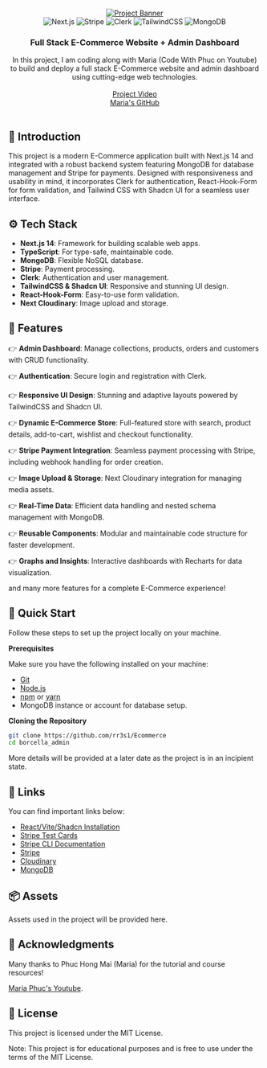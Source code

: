 <div align="center">
  <br />
    <a href="https://youtu.be/SR4dFgdKUyI" target="_blank">
      <img src="https://github.com/user-attachments/assets/e591a67e-0453-4fcb-8877-7e12d3cd608b" alt="Project Banner">
    </a>
  <br />

  <div>
    <img src="https://img.shields.io/badge/-Next.js-black?style=for-the-badge&logoColor=white&logo=next.js&color=000000" alt="Next.js" />
    <img src="https://img.shields.io/badge/-Stripe-black?style=for-the-badge&logoColor=white&logo=stripe&color=9900CC" alt="Stripe" />
    <img src="https://img.shields.io/badge/-Clerk-black?style=for-the-badge&logoColor=white&logo=clerk&color=2C2C2C" alt="Clerk" />
    <img src="https://img.shields.io/badge/-TailwindCSS-black?style=for-the-badge&logoColor=white&logo=tailwindcss&color=333399" alt="TailwindCSS" />
    <img src="https://img.shields.io/badge/-MongoDB-black?style=for-the-badge&logoColor=white&logo=mongodb&color=47A248" alt="MongoDB" />
    
  </div>

<h3 align="center">Full Stack E-Commerce Website + Admin Dashboard</h3>

   <div align="center">
     In this project, I am coding along with Maria (Code With Phuc on Youtube) to build and deploy a full stack E-Commerce website and admin dashboard using cutting-edge web technologies.
<br><br>
    <a href="https://www.youtube.com/watch?v=SR4dFgdKUyI" target="_blank">Project Video</a>
    <br>
    <a href="https://github.com/phuc-mai" target="_blank">Maria's GitHub</a><br><br>
</div>
</div>

## <a name="introduction">🤖 Introduction</a>

This project is a modern E-Commerce application built with Next.js 14 and integrated with a robust backend system featuring MongoDB for database management and Stripe for payments. Designed with responsiveness and usability in mind, it incorporates Clerk for authentication, React-Hook-Form for form validation, and Tailwind CSS with Shadcn UI for a seamless user interface.



## <a name="tech-stack">⚙️ Tech Stack</a>

- **Next.js 14**: Framework for building scalable web apps.
- **TypeScript**: For type-safe, maintainable code.
- **MongoDB**: Flexible NoSQL database.
- **Stripe**: Payment processing.
- **Clerk**: Authentication and user management.
- **TailwindCSS & Shadcn UI**: Responsive and stunning UI design.
- **React-Hook-Form**: Easy-to-use form validation.
- **Next Cloudinary**: Image upload and storage.

## <a name="features">🔋 Features</a>

👉 **Admin Dashboard**: Manage collections, products, orders and customers with CRUD functionality.  

👉 **Authentication**: Secure login and registration with Clerk.  

👉 **Responsive UI Design**: Stunning and adaptive layouts powered by TailwindCSS and Shadcn UI.  

👉 **Dynamic E-Commerce Store**: Full-featured store with search, product details, add-to-cart, wishlist and checkout functionality.  

👉 **Stripe Payment Integration**: Seamless payment processing with Stripe, including webhook handling for order creation.  

👉 **Image Upload & Storage**: Next Cloudinary integration for managing media assets.  

👉 **Real-Time Data**: Efficient data handling and nested schema management with MongoDB.  

👉 **Reusable Components**: Modular and maintainable code structure for faster development.  

👉 **Graphs and Insights**: Interactive dashboards with Recharts for data visualization.  

and many more features for a complete E-Commerce experience!

## <a name="quick-start">🤸 Quick Start</a>

Follow these steps to set up the project locally on your machine.

**Prerequisites**

Make sure you have the following installed on your machine:

- [Git](https://git-scm.com/)
- [Node.js](https://nodejs.org/en)
- [npm](https://www.npmjs.com/) or [yarn](https://yarnpkg.com/)
- MongoDB instance or account for database setup.

**Cloning the Repository**

```bash
git clone https://github.com/rr3s1/Ecommerce
cd borcella_admin
```
More details will be provided at a later date as the project is in an incipient state.





## <a name="links">🔗 Links</a>

You can find important links below:

- <a href="https://ui.shadcn.com/docs/installation" target="_blank">React/Vite/Shadcn Installation</a>
- <a href="https://stripe.com/docs/testing#international-cards" target="_blank">Stripe Test Cards</a>
- <a href="https://stripe.com/docs/stripe-cli" target="_blank">Stripe CLI Documentation</a>
- <a href="https://stripe.com/" target="_blank">Stripe</a>
- <a href="https://cloudinary.com/" target="_blank">Cloudinary</a>
- <a href="https://mongodb.com" target="_blank">MongoDB</a>

## <a name="assets">📦 Assets</a>

Assets used in the project will be provided here.



## 🤝 Acknowledgments

Many thanks to Phuc Hong Mai (Maria) for the tutorial and course resources!

 [Maria Phuc's Youtube](https://www.youtube.com/@codewithphuc).

## 📄 License

This project is licensed under the MIT License.

Note: This project is for educational purposes and is free to use under the terms of the MIT License.
